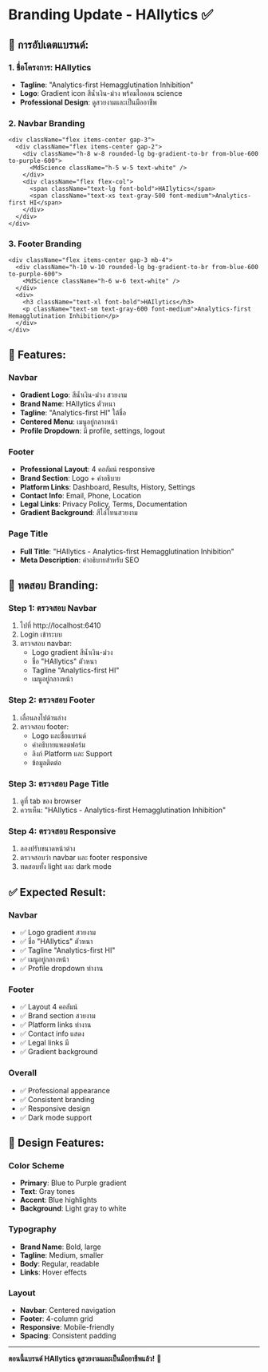 # Branding Update - HAIlytics ✅

## 🎨 การอัปเดตแบรนด์:

### 1. ชื่อโครงการ: HAIlytics
- **Tagline**: "Analytics-first Hemagglutination Inhibition"
- **Logo**: Gradient icon สีน้ำเงิน-ม่วง พร้อมไอคอน science
- **Professional Design**: ดูสวยงามและเป็นมืออาชีพ

### 2. Navbar Branding
```tsx
<div className="flex items-center gap-3">
  <div className="flex items-center gap-2">
    <div className="h-8 w-8 rounded-lg bg-gradient-to-br from-blue-600 to-purple-600">
      <MdScience className="h-5 w-5 text-white" />
    </div>
    <div className="flex flex-col">
      <span className="text-lg font-bold">HAIlytics</span>
      <span className="text-xs text-gray-500 font-medium">Analytics-first HI</span>
    </div>
  </div>
</div>
```

### 3. Footer Branding
```tsx
<div className="flex items-center gap-3 mb-4">
  <div className="h-10 w-10 rounded-lg bg-gradient-to-br from-blue-600 to-purple-600">
    <MdScience className="h-6 w-6 text-white" />
  </div>
  <div>
    <h3 className="text-xl font-bold">HAIlytics</h3>
    <p className="text-sm text-gray-600 font-medium">Analytics-first Hemagglutination Inhibition</p>
  </div>
</div>
```

## 🎯 Features:

### Navbar
- **Gradient Logo**: สีน้ำเงิน-ม่วง สวยงาม
- **Brand Name**: HAIlytics ตัวหนา
- **Tagline**: "Analytics-first HI" ใต้ชื่อ
- **Centered Menu**: เมนูอยู่กลางหน้า
- **Profile Dropdown**: มี profile, settings, logout

### Footer
- **Professional Layout**: 4 คอลัมน์ responsive
- **Brand Section**: Logo + คำอธิบาย
- **Platform Links**: Dashboard, Results, History, Settings
- **Contact Info**: Email, Phone, Location
- **Legal Links**: Privacy Policy, Terms, Documentation
- **Gradient Background**: สีไล่โทนสวยงาม

### Page Title
- **Full Title**: "HAIlytics - Analytics-first Hemagglutination Inhibition"
- **Meta Description**: คำอธิบายสำหรับ SEO

## 🧪 ทดสอบ Branding:

### Step 1: ตรวจสอบ Navbar
1. ไปที่ http://localhost:6410
2. Login เข้าระบบ
3. ตรวจสอบ navbar:
   - Logo gradient สีน้ำเงิน-ม่วง
   - ชื่อ "HAIlytics" ตัวหนา
   - Tagline "Analytics-first HI"
   - เมนูอยู่กลางหน้า

### Step 2: ตรวจสอบ Footer
1. เลื่อนลงไปด้านล่าง
2. ตรวจสอบ footer:
   - Logo และชื่อแบรนด์
   - คำอธิบายแพลตฟอร์ม
   - ลิงก์ Platform และ Support
   - ข้อมูลติดต่อ

### Step 3: ตรวจสอบ Page Title
1. ดูที่ tab ของ browser
2. ควรเห็น: "HAIlytics - Analytics-first Hemagglutination Inhibition"

### Step 4: ตรวจสอบ Responsive
1. ลองปรับขนาดหน้าต่าง
2. ตรวจสอบว่า navbar และ footer responsive
3. ทดสอบทั้ง light และ dark mode

## ✅ Expected Result:

### Navbar
- ✅ Logo gradient สวยงาม
- ✅ ชื่อ "HAIlytics" ตัวหนา
- ✅ Tagline "Analytics-first HI"
- ✅ เมนูอยู่กลางหน้า
- ✅ Profile dropdown ทำงาน

### Footer
- ✅ Layout 4 คอลัมน์
- ✅ Brand section สวยงาม
- ✅ Platform links ทำงาน
- ✅ Contact info แสดง
- ✅ Legal links มี
- ✅ Gradient background

### Overall
- ✅ Professional appearance
- ✅ Consistent branding
- ✅ Responsive design
- ✅ Dark mode support

## 🎨 Design Features:

### Color Scheme
- **Primary**: Blue to Purple gradient
- **Text**: Gray tones
- **Accent**: Blue highlights
- **Background**: Light gray to white

### Typography
- **Brand Name**: Bold, large
- **Tagline**: Medium, smaller
- **Body**: Regular, readable
- **Links**: Hover effects

### Layout
- **Navbar**: Centered navigation
- **Footer**: 4-column grid
- **Responsive**: Mobile-friendly
- **Spacing**: Consistent padding

---

**ตอนนี้แบรนด์ HAIlytics ดูสวยงามและเป็นมืออาชีพแล้ว!** 🎉
